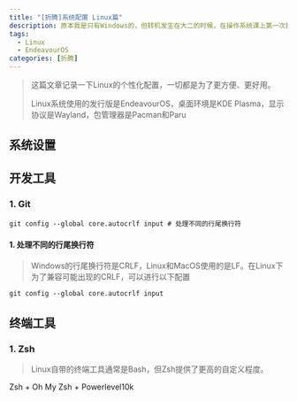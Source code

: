 ```yaml
---
title: "[折腾]系统配置 Linux篇"
description: 原本我是只有Windows的，但转机发生在大二的时候，在操作系统课上第一次接触Linux，随后在一个好兄弟的帮助下安装了Ubuntu，体会到了折腾的快乐，遂一发不可收拾，成为了日常双系统的靓仔。
tags:
  - Linux
  - EndeavourOS
categories: [折腾]
---
```


> 这篇文章记录一下Linux的个性化配置，一切都是为了更方便、更好用。
>
> Linux系统使用的发行版是EndeavourOS，桌面环境是KDE Plasma，显示协议是Wayland，包管理器是Pacman和Paru

## 系统设置

## 开发工具

### 1. Git

```shell
git config --global core.autocrlf input # 处理不同的行尾换行符
```

#### 1. 处理不同的行尾换行符

> Windows的行尾换行符是CRLF，Linux和MacOS使用的是LF。在Linux下为了兼容可能出现的CRLF，可以进行以下配置

```shell
git config --global core.autocrlf input
```

## 终端工具

### 1. Zsh

> Linux自带的终端工具通常是Bash，但Zsh提供了更高的自定义程度。

Zsh + Oh My Zsh + Powerlevel10k